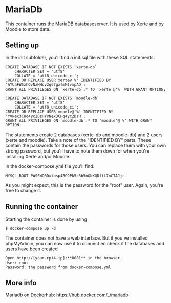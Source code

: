 # MariaDb

This container runs the MariaDB databaseserver. It is used by Xerte and by Moodle to store data.

## Setting up
In the init subfolder, you'll find a init.sql file with these SQL statements:
```
CREATE DATABASE IF NOT EXISTS `xerte-db`
	CHARACTER SET = 'utf8'
    COLLATE = 'utf8_unicode_ci';
CREATE OR REPLACE USER xerte@'%' IDENTIFIED BY 'AYUaFW5zhQvNzHHcv2q67gzfmMtvmpAD';
GRANT ALL PRIVILEGES ON `xerte-db`.* TO 'xerte'@'%' WITH GRANT OPTION;      
    
CREATE DATABASE IF NOT EXISTS `moodle-db`
	CHARACTER SET = 'utf8'
    COLLATE = 'utf8_unicode_ci';    
CREATE OR REPLACE USER moodle@'%' IDENTIFIED BY 'YVNex3CHq4yc2DzHYVNex3CHq4yc2DzH';
GRANT ALL PRIVILEGES ON `moodle-db`.* TO 'moodle'@'%' WITH GRANT OPTION;
```
The statements create 2 databases (xerte-db and moodle-db) and 2 users (xerte and moodle).
Take a note of the "IDENTIFIED BY" parts. These contain the passwords for those users. You can replace them with your own strong password, but you'll have to note them down for when you're installing Xerte and/or Moodle.

In the docker-compose.yml file you'll find:
```
MYSQL_ROOT_PASSWORD=tbsp4RC9Pk5sRb5nQNXQDffL7nCTAJjr
```
As you might expect, this is the password for the "root" user. Again, you're free to change it.

## Running the container
Starting the container is done by using

```
$ docker-compose up -d
```
The container does not have a web interface. But if you've installed phpMyAdmin, you can now use it to connect en check if the databases and users have been created

```
Open http://[your-rpi4-ip]:**8081** in the browser.
User: root
Password: the password from docker-compose.yml 
```

## More info

Mariadb on Dockerhub: https://hub.docker.com/_/mariadb
